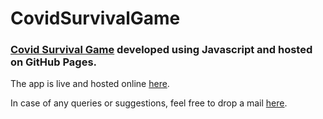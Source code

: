 # CovidSurvivalGame

### [Covid Survival Game](https://akt114.github.io/CovidSurvivalGame/)  developed using Javascript and hosted on GitHub Pages.
The app is live and hosted online [here](https://akt114.github.io/CovidSurvivalGame/).

In case of any queries or suggestions, feel free to drop a mail [here](mailto:amittiwary710@gmail.com).
